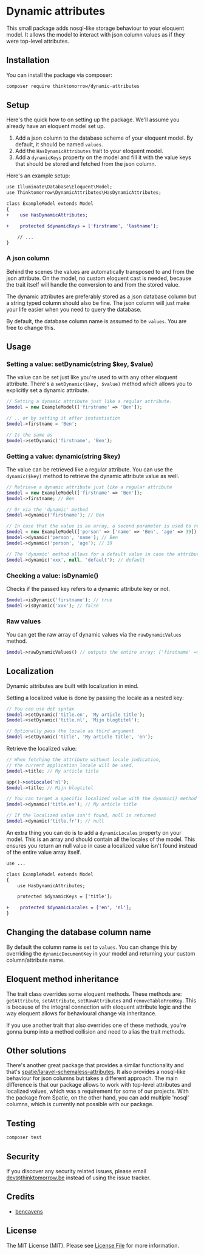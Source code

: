 # Dynamic attributes

This small package adds nosql-like storage behaviour to your eloquent model. It allows the model to interact
with json column values as if they were top-level attributes. 

## Installation

You can install the package via composer:

```bash
composer require thinktomorrow/dynamic-attributes
``` 

## Setup
Here's the quick how to on setting up the package. We'll assume you already have an eloquent model set up.
1. Add a json column to the database scheme of your eloquent model. By default, it should be named `values`.
2. Add the `HasDynamicAttributes` trait to your eloquent model.
3. Add a `dynamicKeys` property on the model and fill it with the value keys that should be stored and fetched from the json column.

Here's an example setup:

```diff
use Illuminate\Database\Eloquent\Model;
use Thinktomorrow\DynamicAttributes\HasDynamicAttributes;

class ExampleModel extends Model
{
+    use HasDynamicAttributes;

+    protected $dynamicKeys = ['firstname', 'lastname'];

    // ...
}
```

### A json column
Behind the scenes the values are automatically transposed to and from the json attribute. 
On the model, no custom eloquent cast is needed, because the trait itself will handle the conversion to and from the stored value. 

The dynamic attributes are preferably stored as a json database column but a string typed column should also be fine. The json column will just make your life easier when you need to query the database.

By default, the database column name is assumed to be `values`. You are free to change this. 

## Usage

### Setting a value: setDynamic(string $key, $value)
The value can be set just like you're used to with any other eloquent attribute. There's a `setDynamic($key, $value)` method which allows you to explicitly set a dynamic attribute.
``` php
// Setting a dynamic attribute just like a regular attribute.
$model = new ExampleModel(['firstname' => 'Ben']);

// .. or by setting it after instantiation
$model->firstname = 'Ben';

// Is the same as
$model->setDynamic('firstname', 'Ben');
```

### Getting a value: dynamic(string $key)
The value can be retrieved like a regular attribute. You can use the `dynamic($key)` method to retrieve the dynamic attribute value as well.
``` php
// Retrieve a dynamic attribute just like a regular attribute
$model = new ExampleModel(['firstname' => 'Ben']);
$model->firstname; // Ben

// Or via the 'dynamic' method
$model->dynamic('firstname'); // Ben

// In case that the value is an array, a second parameter is used to require a specific key of the array value.
$model = new ExampleModel(['person' => ['name' => 'Ben', 'age' => 39]);
$model->dynamic('person', 'name'); // Ben
$model->dynamic('person', 'age'); // 39

// The 'dynamic' method allows for a default value in case the attribute isn't found
$model->dynamic('xxx', null, 'default'); // default
```

### Checking a value: isDynamic()
Checks if the passed key refers to a dynamic attribute key or not. 
```php
$model->isDynamic('firstname'); // true
$model->isDynamic('xxx'); // false
```

### Raw values
You can get the raw array of dynamic values via the `rawDynamicValues` method.
```php 
$model->rawDynamicValues() // outputs the entire array: ['firstname' => 'Ben']
```

## Localization
Dynamic attributes are built with localization in mind. 

Setting a localized value is done by passing the locale as a nested key:
``` php
// You can use dot syntax
$model->setDynamic('title.en', 'My article title');
$model->setDynamic('title.nl', 'Mijn blogtitel');

// Optionally pass the locale as third argument
$model->setDynamic('title', 'My article title', 'en');
```

Retrieve the localized value: 
``` php
// When fetching the attribute without locale indication, 
// the current application locale will be used.  
$model->title; // My article title 

app()->setLocale('nl');
$model->title; // Mijn blogtitel

// You can target a specific localized value with the dynamic() method
$model->dynamic('title.en'); // My article title

// If the localized value isn't found, null is returned
$model->dynamic('title.fr'); // null
```

An extra thing you can do is to add a `dynamicLocales` property on your model. This is an array and should contain all the locales of the model. This ensures you return an null value in case a localized value isn't found instead of the entire value array itself.
```diff
use ...

class ExampleModel extends Model
{
    use HasDynamicAttributes;

    protected $dynamicKeys = ['title'];

+    protected $dynamicLocales = ['en', 'nl'];
}
```


## Changing the database column name
By default the column name is set to `values`. You can change this by overriding the `dynamicDocumentKey` in your model and returning your custom column/attribute name.

## Eloquent method inheritance
The trait class overrides some eloquent methods. These methods are: `getAttribute`, `setAttribute`, `setRawAttributes` and `removeTableFromKey`.
This is because of the integral connection with eloquent attribute logic and the way eloquent allows for behavioural change via inheritance.
 
If you use another trait that also overrides one of these methods, you're gonna bump into a method collision and need to alias the trait methods. 

## Other solutions
There's another great package that provides a similar functionality and that's [spatie/laravel-schemaless-attributes](https://github.com/spatie/laravel-schemaless-attributes).
It also provides a nosql-like behaviour for json columns but takes a different approach. The main difference is that our package allows to work with top-level attributes and localized values, which was a requirement
for some of our projects. With the package from Spatie, on the other hand, you can add multiple 'nosql' columns, which is currently not possible with our package.

## Testing

``` bash
composer test
```


## Security

If you discover any security related issues, please email dev@thinktomorrow.be instead of using the issue tracker.

## Credits

- [bencavens](https://github.com/bencavens)

## License

The MIT License (MIT). Please see [License File](LICENSE.md) for more information.

